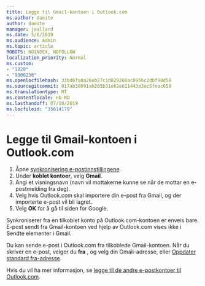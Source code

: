 ```yaml
---
title: Legge til Gmail-kontoen i Outlook.com
ms.author: daeite
author: daeite
manager: joallard
ms.date: 5/6/2019
ms.audience: Admin
ms.topic: article
ROBOTS: NOINDEX, NOFOLLOW
localization_priority: Normal
ms.custom:
- "1820"
- "9000236"
ms.openlocfilehash: 33bd6fa8a26eb27c1d829268ac0956c2dbf90d58
ms.sourcegitcommit: 017ab30091ab205b31e62e611443e3ac5feac658
ms.translationtype: MT
ms.contentlocale: nb-NO
ms.lasthandoff: 07/10/2019
ms.locfileid: "35614179"
---
```

# <a name="add-your-gmail-account-to-outlookcom"></a>Legge til Gmail-kontoen i Outlook.com

1. Åpne [synkronisering e-postinnstillingene](https://go.microsoft.com/fwlink/?linkid=875264).
2. Under **koblet kontoer**, velg **Gmail**.
3. Angi et visningsnavn (navn vil mottakerne kunne se når de mottar en e-postmelding fra deg).
4. Velg hvis Outlook.com skal importere din e-post fra Gmail, og der importerte e-post vil bli lagret.
5. Velg **OK** for å gå til siden for Google.

Synkroniserer fra en tilkoblet konto på Outlook.com-kontoen er enveis bare. E-post sendt fra Gmail-kontoen ved hjelp av Outlook.com vises ikke i Sendte elementer i Gmail.

Du kan sende e-post i Outlook.com fra tilkoblede Gmail-kontoen. Når du skriver en e-post, velger du **fra** , og velg din Gmail-adresse, eller [Oppdater standard fra-adresse](https://go.microsoft.com/fwlink/?linkid=875264).

Hvis du vil ha mer informasjon, se [legge til de andre e-postkontoer til Outlook.com](https://support.office.com/article/c5224df4-5885-4e79-91ba-523aa743f0ba?wt.mc_id=Office_Outlook_com_Alchemy).